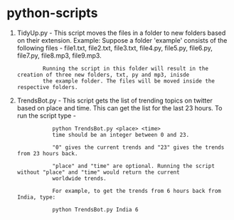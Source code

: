 # python-scripts

1) TidyUp.py - This script moves the files in a folder to new folders based on their extension. Example:
               Suppose a folder 'example' consists of the following files - file1.txt, file2.txt, file3.txt, file4.py, file5.py, file6.py,
               file7.py, file8.mp3, file9.mp3.
               
               Running the script in this folder will result in the creation of three new folders, txt, py and mp3, inisde
               the example folder. The files will be moved inside the respective folders.
               
2) TrendsBot.py - This script gets the list of trending topics on twitter based on place and time. This can get the list for
                  the last 23 hours. To run the script type - 
                  
                  python TrendsBot.py <place> <time>
                  time should be an integer between 0 and 23.
                  
                  "0" gives the current trends and "23" gives the trends from 23 hours back.
                  
                  "place" and "time" are optional. Running the script without "place" and "time" would return the current 
                  worldwide trends.
                  
                  For example, to get the trends from 6 hours back from India, type:
                  
                  python TrendsBot.py India 6
        
